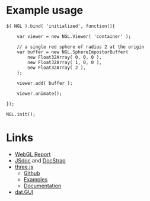 

Example usage
=============

    $( NGL ).bind( 'initialized', function(){
        
        var viewer = new NGL.Viewer( 'container' );

        // a single red sphere of radius 2 at the origin
        var buffer = new NGL.SphereImpostorBuffer(
            new Float32Array( 0, 0, 0 ),
            new Float32Array( 1, 0, 0 ),
            new Float32Array( 2 ),
        );

        viewer.add( buffer );

        viewer.animate();

    });

    NGL.init();


Links
=====

* [WebGL Report](http://webglreport.com/)
* [JSdoc](http://usejsdoc.org/) and [DocStrap](https://github.com/terryweiss/docstrap)
* [three.js](http://threejs.org/)
    * [Github](https://github.com/mrdoob/three.js/)
    * [Examples](http://threejs.org/examples/)
    * [Documentation](http://threejs.org/docs/)
* [dat.GUI](https://github.com/dataarts/dat.gui)






